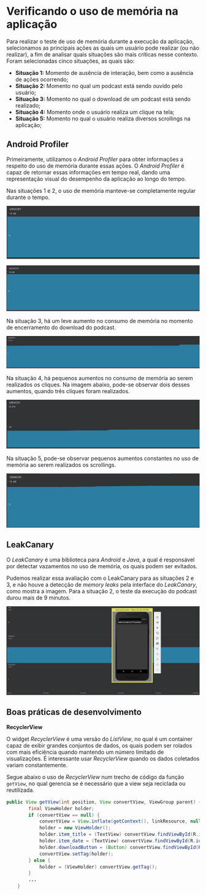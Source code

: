 Verificando o uso de memória na aplicação
=============

Para realizar o teste de uso de memória durante a execução da aplicação, selecionamos as principais ações as quais um usuário pode realizar (ou não realizar), a fim de analisar quais situações são mais críticas nesse contexto. Foram selecionadas cinco situações, as quais são:

- **Situação 1:** Momento de ausência de interação, bem como a ausência de ações ocorrendo;
- **Situação 2:** Momento no qual um podcast está sendo ouvido pelo usuário;
- **Situação 3:** Momento no qual o download de um podcast está sendo realizado;
- **Situação 4:** Momento onde o usuário realiza um clique na tela;
- **Situação 5:** Momento no qual o usuário realiza diversos scrollings na aplicação;

Android Profiler
-----------------
Primeiramente, utilizamos o *Android Profiler* para obter informações a respeito do uso de memória durante essas ações. O *Android Profiler* é capaz de retornar essas informações em tempo real, dando uma representação visual do desempenho da aplicação ao longo do tempo.

Nas situações 1 e 2, o uso de memória manteve-se completamente regular durante o tempo.

![AndroidProfiler](Images/AndroidProfiler/Memoria/memoria_sem_interacao.png)

![AndroidProfiler](Images/AndroidProfiler/Memoria/memoria_play_podcast.png)

Na situação 3, há um leve aumento no consumo de memória no momento de encerramento do download do podcast.

![AndroidProfiler](Images/AndroidProfiler/Memoria/memoria_download_podcast.png)

Na situação 4, há pequenos aumentos no consumo de memória ao serem realizados os cliques. Na imagem abaixo, pode-se observar dois desses aumentos, quando três cliques foram realizados.

![AndroidProfiler](Images/AndroidProfiler/Memoria/memoria_clique_tela.png)

Na situação 5, pode-se observar pequenos aumentos constantes no uso de memória ao serem realizados os scrollings.

![AndroidProfiler](Images/AndroidProfiler/Memoria/memoria_scrolling_tela.png)

LeakCanary
-----------------

O *LeakCanary* é uma biblioteca para *Android* e *Java*, a qual é responsável por detectar vazamentos no uso de memória, os quais podem ser evitados.

Pudemos realizar essa avaliação com o LeakCanary para as situações 2 e 3, e não houve a detecção de *memory leaks* pela interface do *LeakCanary*, como mostra a imagem. Para a situação 2, o teste da execução do podcast durou mais de 9 minutos.

![LeakCanary](images/LeakCanary/no_leaks_detected.png)

Boas práticas de desenvolvimento
-----------------

**RecyclerView**

O widget *RecyclerView* é uma versão do *ListView*, no qual é um container capaz de exibir grandes conjuntos de dados, os quais podem ser rolados com mais eficiência quando mantendo um número limitado de visualizações. É interessante usar *RecyclerView* quando os dados coletados variam constantemente.

Segue abaixo o uso de *RecyclerView* num trecho de código da função `getView`, no qual gerencia se é necessário que a view seja reciclada ou reutilizada.

```Java
public View getView(int position, View convertView, ViewGroup parent) {
        final ViewHolder holder;
        if (convertView == null) {
            convertView = View.inflate(getContext(), linkResource, null);
            holder = new ViewHolder();
            holder.item_title = (TextView) convertView.findViewById(R.id.item_title);
            holder.item_date = (TextView) convertView.findViewById(R.id.item_date);
            holder.downloadButton = (Button) convertView.findViewById(R.id.item_action);
            convertView.setTag(holder);
        } else {
            holder = (ViewHolder) convertView.getTag();
        }
        ...
    }
```
